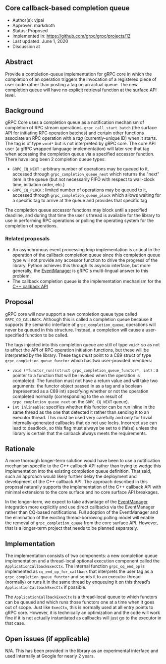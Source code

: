 Core callback-based completion queue
----
* Author(s): vjpai
* Approver: markdroth
* Status: Proposed
* Implemented in: https://github.com/grpc/grpc/projects/12
* Last updated: June 1, 2020
* Discussion at

## Abstract

Provide a completion-queue implementation for gRPC core in which the
completion of an operation triggers the invocation of a registered
piece of user code rather than posting a tag on an actual queue. The
new completion queue will have no explicit retrieval function at the
surface API level.

## Background

gRPC Core uses a completion queue as a notification mechanism of
completion of RPC stream operations.  `grpc_call_start_batch` (the
surface API for initiating RPC operation batches) and certain other
functions associate an RPC operation
with a _tag_ (currently-unique ID) when it starts. The tag is of type
`void*` but is not interpreted by gRPC core. The core API user
(a gRPC wrapped language implementation) will later see that tag when
accessing the completion queue via a specified accessor function.
There have long been 2 completion
queue types:

* `GRPC_CQ_NEXT` : arbitrary number of operations may be queued to it,
accessed through `grpc_completion_queue_next` which returns the "next"
item in the queue (but not necessarily FIFO with respect to wall-clock
time, initiation order, etc.)
* `GRPC_CQ_PLUCK` : limited number of operations may be queued to it,
accessed through `grpc_completion_queue_pluck` which allows waiting
for a specific tag to arrive at the queue and provides that specific
tag

The completion queue accessor functions may block until a specified
deadline, and during that time the user's thread is available for the
library to use in performing RPC operations or polling the operating
system for the completion of operations.

### Related proposals

* An asynchronous event processing loop implementation is critical to
the operation of the callback completion queue since this
completion queue type will not provide any accessor function to drive
the progress of the library. Python achieves this
through its asyncio interface, but more generally, the
[EventManager](https://www.github.com/grpc/proposal/pull/182) is
gRPC's multi-lingual answer to this problem.
* The callback completion queue is the implementation mechanism for the [C++ callback API](https://www.github.com/grpc/proposal/pull/180)

## Proposal

gRPC core will now support a new completion queue type called
`GRPC_CQ_CALLBACK`. Although this is called a completion queue because
it supports the semantic interface of `grpc_completion_queue`,
operations will never be queued in this structure. Instead, a
completion will cause a user-specified function to be called.

The tags injected into this completion queue
are still of type `void*` so as not to affect the API of RPC operation
initiation functions, but these will be interpreted by the
library. These tags *must* point to a C89 struct of type
`grpc_completion_queue_functor` which has two user-provided members:

* `void (*functor_run)(struct grpc_completion_queue_functor*, int)` : a pointer to a
function that will be invoked when the operation is completed. The
function must not have a return value and will take two arguments:
the functor object passed in as a tag and a boolean (represented as
a C89 int) specifying whether or not the operation completed
normally (corresponding to the `ok` result of
`grpc_completion_queue_next` on the `GRPC_CQ_NEXT` queue).
* `int inlineable`: specifies whether this functor can be run inline
in the same thread as the one that detected it rather than sending
it to an executor thread. This must be
used very carefully and only for trivial internally-generated callbacks that
do not use locks. Incorrect use can lead to deadlock, so this flag must always
be set to `0` (false) unless the library is certain that the callback always
meets the requirements.

## Rationale

A more thorough longer-term solution would have been to use a
notification mechanism specific to the C++ callback API rather than trying
to wedge this implementation into the existing completion queue
definition. That said, such an approach would likely further delay the
deployment and development of the C++ callback API. The approach
described in this proposal naturally supports the implementation of the C++ callback
API with minimal extensions to the core surface and no core surface
API breakages.

In the longer-term, we expect to take advantage of the
[EventManager](https://github.com/grpc/proposal/pull/182) integration
more explicitly and use direct callbacks via the EventManager rather
than CQ-based notifications. Full adoption of the EventManager and the
elimination of the existing thread-borrowing polling model will enable
the removal of `grpc_completion_queue` from the core surface
API. However, that is a longer-term project that needs to be planned separately.

## Implementation

The implementation consists of two components: a new completion queue
implementation and a thread-local optional execution component called
the `ApplicationCallbackExecCtx`. The internal function
`grpc_cq_end_op` is implemented as `cq_end_op_for_callback` that
interprets the user tag as a `grpc_completion_queue_functor` and sends
it to an executor thread (normally) or runs it in the same thread by enqueuing it
on this thread's `ApplicationCallbackExecCtx` if possible.

The `ApplicationCallbackExecCtx` is a thread-local queue to which
functors can be queued and which runs those functors one at a time
when it goes out of scope. Just like `ExecCtx`, this is normally used
at all entry points to gRPC core. However, it is technically an
optimization and the code will work fine if it is not actually
instantiated as callbacks will just go to the executor in that case.

## Open issues (if applicable)

N/A. This has been provided in the library as an experimental
interface and used internally at Google for nearly 2 years.
